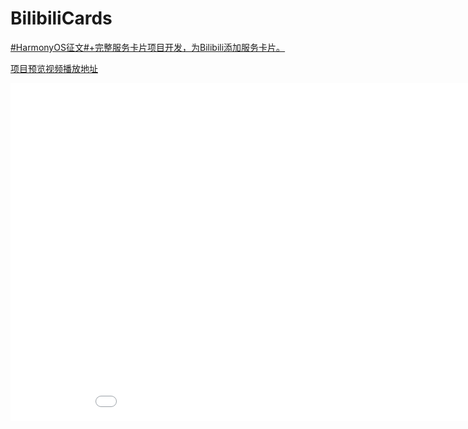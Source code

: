 # BilibiliCards

[#HarmonyOS征文#+完整服务卡片项目开发，为Bilibili添加服务卡片。](https://developer.huawei.com/consumer/cn/forum/topic/0201631483935060392?fid=0101587866109860105)

[项目预览视频播放地址](https://www.bilibili.com/video/BV1cv411K7Pu/)

<iframe width="960" height="540" src="//player.bilibili.com/player.html?aid=249580798&bvid=BV1cv411K7Pu&cid=380159498&page=1" frameborder="0" allowfullscreen>

## 介绍
这是一款纯鸿蒙版的哔哩哔哩服务卡片应用。

6月2日鸿蒙发布，今年的六月已经被鸿蒙刷屏了。从安卓到鸿蒙，最直观的变化应该就是服务卡片了。我也是在学习鸿蒙的同时，实际体验一下服务卡片的开发。
给大家看看最终的效果。

| ![1演示640×295帧率10](images/1演示640×295帧率10.gif) | ![2演示640×295帧率10](images/2演示640×295帧率10.gif) | ![3演示640×295帧率10](images/3演示640×295帧率10.gif) |
| ---------------------------------------------------- | ---------------------------------------------------- | ---------------------------------------------------- |
|                                                      |                                                      |                                                      |

接下来分享下我的制作过程，我使用的开发环境是
IDE：DevEco Studio 2.1 Release
SDK：API Version 5

软件安装和项目建立的部分就跳过了，相信大家都比较熟悉了。直奔主题服务卡片的制作。



# 一、服务卡片设计

首先要先了解服务卡片，都有哪些尺寸，支持哪些组件，使用什么语言。然后规划好要实现哪些功能。

## 1.尺寸规格

服务卡片有4种尺寸，分别是微卡片、小卡片、中卡片、大卡片。官方提供了4种基础模板，12种高级模板。可以选择。基础模板如下图
![服务卡片布局](images/服务卡片布局.png)

## 2.功能设计

服务卡片设计的初衷就是**信息显示、服务直达**。依照这个原则，我找了几个Bilibili中我比较常用的功能，来制作服务卡片，比如追番列表。

![App功能截取_2](images/App功能截取_2.gif)

## 3.开发语言

看下表就一目了然了，就是推荐JS。[表格来源](https://developer.harmonyos.com/cn/docs/documentation/doc-guides/ability-service-widget-provider-intro-0000001150722105)：

| 场景                 | Java卡片                                                     | JS卡片                                                       | 支持的版本          |
| -------------------- | ------------------------------------------------------------ | ------------------------------------------------------------ | ------------------- |
| 实时刷新（类似时钟） | Java使用ComponentProvider做实时刷新代价比较大                | JS可以做到端侧刷新，但是需要定制化组件                       | HarmonyOS 2.0及以上 |
| 开发方式             | Java UI在卡片提供方需要同时对数据和组件进行处理，生成ComponentProvider远端渲染 | JS卡片在使用方加载渲染，提供方只要处理数据、组件和逻辑分离   | HarmonyOS 2.0及以上 |
| 组件支持             | Text、Image、DirectionalLayout、PositionLayout、DependentLayout | div、list、list-item、swiper、stack、image、text、span、progress、button（定制：chart 、clock、calendar） | HarmonyOS 2.0及以上 |
| 卡片内动效           | 不支持                                                       | 暂不开放                                                     | HarmonyOS 2.0及以上 |
| 阴影模糊             | 不支持                                                       | 支持                                                         | HarmonyOS 2.0及以上 |
| 动态适应布局         | 不支持                                                       | 支持                                                         | HarmonyOS 2.0及以上 |
| 自定义卡片跳转页面   | 不支持                                                       | 支持                                                         | HarmonyOS 2.0及以上 |



# 二、界面实现

本着学习的目的，卡片界面就不使用模板了。不过我们还是要通过IDE>>File>>New>>Service Widget来添加服务卡片，这样添加IDE会自动添加配置和管理相关文件。然后服务卡片的界面重新编写。服务卡片常用的的容器组件有div、list、stack、swiper等。我使用了4种尺寸的卡片，并尽可能的使用到所有的容器组件。![image-20210617100003900](images/image-20210617100003900.png)

## div：基础容器组件

就是用来划分区域的。比较常用。比如追番服务卡片。效果如图，代码如下![image-20210703173854044](images/image-20210703173854044.png)

```html
<div class="div_root"  ><!--在服务卡片设置一个 根div 横向布局-->

    <div class="div_container"><!--在根div 横向放置4个div，每个div内部从上往下排列-->
            <image class="item_image" src="{{ src1 }}" onclick="routerEvent1"></image>
            <text class="item_title">{{ itemTitle1 }}</text>
            <text class="item_content">{{ itemContent1 }}</text>
    </div>

    <div class="div_container"><!--第二列-->
        <image class="item_image" src="{{ src2 }}" onclick="routerEvent2"></image>
        <text class="item_title">{{ itemTitle2 }}</text>
        <text class="item_content">{{ itemContent2 }}</text>
    </div>

    <div class="div_container"><!--第三列-->
        <image class="item_image" src="{{ src3 }}" onclick="routerEvent3"></image>
        <text class="item_title">{{ itemTitle3 }}</text>
        <text class="item_content">{{ itemContent3 }}</text>
    </div>

    <div class="div_container"><!--第四列-->
        <image class="item_image" src="{{ src4 }}" onclick="routerEvent4"></image>
        <text class="item_title">{{ itemTitle4 }}</text>
        <text class="item_content">{{ itemContent4 }}</text>
    </div>

</div>
```

```css
.div_root {
    flex-direction: row;        /*flex容器主轴方向，row：水平方向从左到右。*/
    justify-content: center;    /*flex容器当前行的主轴对齐格式，center：项目位于容器的中心。*/
    margin:6px;                 /*外边距属性：只有一个值时，这个值会被指定给全部的四个边。*/
    border-radius: 10px;		/*设置元素的外边框圆角半径。*/
}

.div_container {
    flex-direction: column;         /*flex容器主轴方向，column：垂直方向从上到下。*/
    justify-content: flex-start;    /*flex容器当前行的主轴对齐格式，flex-start：项目位于容器的开头。*/
    margin:6px;
}

.item_image {
    height: 60%;					/*卡片在不同设备，尺寸会发生变化，所以最好使用百分比进行标注。*/
    border-radius: 10px;
    background-color: #F1F3F5;      /*设置背景颜色。*/
}
@media (dark-mode: true) {          /*当前系统为深色模式时，使用这里的配置，如果没有颜色设置，可以不设置*/
    .item_image {
        height: 60%;
        border-radius: 10px;
        background-color: #202224;
    }
}

.item_title {
    margin-top: 10px;           /*设置上边距。*/
    font-size: 12px;            /*设置文本的尺寸。*/
    font-weight: bold;          /*设置文本的字体粗细。取值[100, 900]，默认为400。*/
    max-lines:1;                /*设置文本的最大行数。*/
    text-overflow: ellipsis;    /*根据父容器大小显示，显示不下的文本用省略号代替。需配合max-lines使用。*/
    color: #e5000000;           /*设置文本的颜色。*/
}

.item_content {
    margin-top: 5px;
    font-size: 9px;
    font-weight: bold;
    text-overflow: ellipsis;
    max-lines:1;
    color: #99000000;
}
```

其实这个服务卡片的布局，每一列的内容都是相同的，是应该使用list组件的。

## list：列表容器组件

就如上面所说的连续相同的部分，可以使用这个组件，List不但可以显示更多的内容，而且代码更少。效果图如下

![list组件效果](images/2×4追番列表滚动展示.gif)

```html
<list class="list">
    <list-item for="{{cards}}" class="list-item">
        <div class="div" onclick="sendRouteEvent">
            <image class="item_image" src="{{ $item.pic }}"></image>
            <text class="item_name">{{ $item.name }}</text>
            <text class="item_title">{{ $item.title }}</text>
        </div>
    </list-item>
</list>
```

```css
.list{
    align-items:center; /*list每一列交叉轴上的对齐格式：元素在交叉轴居中*/
}
.list-item{
    border-radius: 15px;
    background-color: #f2f2f2;
    margin-bottom: 5px;
}
.div{
    flex-direction: column;
}

.item_image {
    border-top-right-radius: 15px;
    border-top-left-radius: 15px;
}

.item_name {
    margin:5px 8px 0px;
    font-size: 12px;
    color: #262626;
}

.item_title{
    margin:3px 8px 8px;
    font-size: 10px;
    color: #AAAAAA;
    max-lines: 2;
    text-overflow: ellipsis;    /* 省略号 */
}
```

## stack：堆叠容器组件

简单来说就是可以在一张图片上堆叠显示另一张图片，例如下图蓝框的图片覆盖在红框图片的上面。

![image-20210703204427507](images/image-20210703204427507.png)

```html
<stack class="stack-parent" onclick="sendRouterEvent">
    <image src="{{src}}" class="image_src"></image>
    <image src="{{vip}}" class="image_vip"></image>
</stack>
```

## swiper：滑动容器组件

正常情况下swiper是可以实现**上下、左右**滑动操作的。但是放置在桌面上的服务卡片，在**左右**滑动操作的时候，会使系统分不清楚用户是要左右滑动屏幕，还是左右滑动卡片。所以目前服务卡片的swiper容器是不支持手势滑动切换子组件的。下图是通过点击图片侧面的控制条实现上下滑动的。但是我个人觉得上下滑动其实还是挺好用的，毕竟在list组件上是可以上下滑动的，只可惜目前还不支持。

![滑动容器展示](images/滑动容器展示.gif)

```html
<swiper class="card_root_layout" indicator="true" autoplay="true" interval="10" loop="true" vertical="true">
    <stack class="stack-parent">
        <image src="{{src0}}" class="item_image"></image>
        <text class="item_title">{{title0}}</text>
    </stack>
    <stack class="stack-parent">
        <image src="{{src1}}" class="item_image">></image>
        <text class="item_title">{{title1}}</text>
    </stack>
    <stack class="stack-parent">
        <image src="{{src2}}" class="item_image">></image>
        <text class="item_title">{{title2}}</text>
    </stack>
    <stack class="stack-parent">
        <image src="{{src3}}" class="item_image">></image>
        <text class="item_title">{{title3}}</text>
    </stack>
</swiper>
```

总结：服务卡片的设计比较简单，零基础也没关系，官方还贴心的准备了模板。只要挑选模板，设置变量也能快速构建。



# 三、API数据请求

卡片设计好之后，就需要通过Bilibili的API来获取数据了。主要就是给权限添加依赖，然后发送网络请求，通过API获取JSON的返回值，然后解析JSON得到我们需要的数据。

## 1.添加联网权限

要在config.json配置文件的module中添加："reqPermissions": [{"name":"ohos.permission.INTERNET"}],

```json
{
  ... ...
  "module": {
  	... ...
  	"reqPermissions": [{"name":"ohos.permission.INTERNET"}]
  }
}
```

## 2.添加依赖包

找到entry/build.gradle文件，在dependencies下添加

```
dependencies {
    implementation fileTree(dir: 'libs', include: ['*.jar', '*.har'])
    testImplementation 'junit:junit:4.13'
    ohosTestImplementation 'com.huawei.ohos.testkit:runner:1.0.0.100'

    // ZZRHttp 可以单独一个进程进行http请求
    implementation 'com.zzrv5.zzrhttp:ZZRHttp:1.0.1'
    
    // fastjson 可以解析JSON格式
    implementation group: 'com.alibaba', name: 'fastjson', version: '1.2.75'
}
```

## 3.http请求

以获取粉丝数为例。如果在浏览器中输入 https://api.bilibili.com/x/relation/stat?vmid=383565952 （其中vmid：是要查询的用户ID）

![image-20210703231027298](images/image-20210703231027298.png)

follower的值就是粉丝数。

网络访问我们可以使用HttpURLConnection，或者okhttp等依赖包，但是需要开启子线程、处理异常等操作，所以这里使用的是ZZR老师封装好的ZZRHttp

代码实现：

```java
//获取Bilibili粉丝数，这里就要用到第二步我们添加的ZZRHttp
String url = "https://api.bilibili.com/x/relation/stat?vmid=383565952";
ZZRHttp.get(url, new ZZRCallBack.CallBackString() {
    @Override
    public void onFailure(int i, String s) {
        HiLog.info(TAG, "API返回失败");
    }
    @Override
    public void onResponse(String s) {
        HiLog.info(TAG, "API返回成功");
        // 如果返回成功，返回的结果就会保存在 String s 中。
        // s = {"code":0,"message":"0","ttl":1,"data":{"mid":383565952,"following":70,"whisper":0,"black":0,"follower":5384}} 
    }
});
```

## 4.解析JSON

得到的是JSON格式的返回值，要得到follower的值，还需要对JSON进行数据解析。

先按照JSON的内容，生成JAVA类。代码如下。可以自己写，也可以百度搜 ”JSON生成Java实体类“，可直接生成。

```JAVA
public class BilibiliFollower {
    public static class Data{
        private int follower;
        public int getFollower() {
            return follower;
        }
        public void setFollower(int follower) {
            this.follower = follower;
        }
    }
    private BilibiliFollower.Data data;
    public BilibiliFollower.Data getData() {
        return data;
    }
    public void setData(BilibiliFollower.Data data) {
        this.data = data;
    }
}
```

```java
//解析JSON，使用第二步我们添加的fastjson包
try {
    //1.调用fastjson解析，结果保存在JSON对应的类
    BilibiliFollower bilibiliFollower = JSON.parseObject(s,BilibiliFollower.class);
    //2.get方法获取解析内容
    BilibiliFollower.Data data= bilibiliFollower.getData();
    System.out.println("解析成功"+data.getFollower());

} catch (Exception e) {
    HiLog.info(TAG, "解析失败");
}
```

总结：一定要添加联网权限不然是获取不到数据的。添加了2个依赖包，可以很方便的提取数据。获取其他的卡片数据的方式同理，不过代码比较多，就不一一展示了，感兴趣可以下载全量代码看。



# 四、数据更新

要想将数据更新到服务卡片，得先了解服务卡片的运作机制。如果是通过IDE>>File>>New>>Service Widget添加的服务卡片，那么在MainAbility中会添加卡片的生命周期回调方法，参考下面的代码。

```java
public class MainAbility extends Ability {
    
    ... ...

    protected ProviderFormInfo onCreateForm(Intent intent) {...}//在服务卡片上右击>>服务卡片（或上滑）时，通知接口

    protected void onUpdateForm(long formId) {...}//在服务卡片请求更新，定时更新时，通知接口

    protected void onDeleteForm(long formId) {..}//在服务卡片被删除时，通知接口

    protected void onTriggerFormEvent(long formId, String message) {...}//JS服务卡片click时，通知接口
}
```

## 1.定时更新

按照上述分析，我们只需要在config.json中开启服务卡片的周期性更新，在onUpdateForm(long formId)方法下执行数据获取更新。

config.json文件“abilities”的forms模块配置细节如下

```json
"forms": [
  {
      "jsComponentName": "widget2",
      "isDefault": true,
      "scheduledUpdateTime": "10:30",//定点刷新的时刻，采用24小时制，精确到分钟。"updateDuration": 0时，才会生效。
      "defaultDimension": "1*2",
      "name": "widget2",
      "description": "This is a service widget",
      "colorMode": "auto",
      "type": "JS",
      "supportDimensions": [
          "1*2"
      ],
      "updateEnabled": true,	//表示卡片是否支持周期性刷新
      "updateDuration": 1		//卡片定时刷新的更新周期，1为30分钟，2为60分钟，N为30*N分钟
  }
]
```

这样结合我们在上一步获取API数据，解析JSON，开启服务卡片的周期性更新，就可以在updateFormData()实现服务卡片的数据更新了。截取follower数据更新的部分代码如下

```java
public void updateFormData(long formId, Object... vars) {
    HiLog.info(TAG, "update form data: formId" + formId);

    //这部分用来获取粉丝数
    String url = "https://api.bilibili.com/x/relation/stat?vmid=383565952";
    ZZRHttp.get(url, new ZZRCallBack.CallBackString() {
        @Override
        public void onFailure(int i, String s) {HiLog.info(TAG, "API返回失败");}
        @Override
        public void onResponse(String s) {
            HiLog.info(TAG, "API返回成功");
            try {
                //1.调用fastjson解析，结果保存在JSON对应的类
                BilibiliFollower bilibiliFollower = JSON.parseObject(s,BilibiliFollower.class);
                //2.get方法获取解析内容
                BilibiliFollower.Data data= bilibiliFollower.getData();
                System.out.println("解析成功"+data.getFollower());

                //这部分用来更新卡片信息
                ZSONObject zsonObject = new ZSONObject(); //1.将要刷新的数据存放在一个ZSONObject实例中
                zsonObject.put("follower",data.getFollower()); //2.更新数据，data.getFollower()就是在API数据请求中获取的粉丝数。
                FormBindingData formBindingData = new FormBindingData(zsonObject); //3.将其封装在一个FormBindingData的实例中
                try {
                    ((MainAbility)context).updateForm(formId,formBindingData); //4.调用MainAbility的方法updateForm()，并将formBindingData作为第二个实参
                } catch (FormException e) {
                    e.printStackTrace();
                    HiLog.info(TAG, "更新卡片失败");
                }
            } catch (Exception e) {
                HiLog.info(TAG, "解析失败");
            }
        }
    });
}
```

## 2.手动更新

正常来说这样就可以正常更新数据了，但是会有个问题。就是在服务卡片首次创建添加到桌面的时候，在添加完的至少30分钟里，数据是不会更新的。此时如果在index.json中设置初始信息，那么在添加完成的前30分钟数据都是写死在data中的。如果不设置初始信息那么卡片就是空白的。

![空白卡片](images/空白卡片.gif)

所以按照前面服务卡片的运作机制的分析，我们还需要在卡片初始化onCreateForm()的时候进行一次更新。这个非常简单用onCreateForm()调用onUpdateForm(formId)即可。

```java
@Override
protected ProviderFormInfo onCreateForm(Intent intent) {
    ... ...

	//初始化时先在线更新一下卡片
    onUpdateForm(formId);

    return formController.bindFormData();
}
```

总结：这里的onUpdateForm(formId)中API的网络请求一定要新开一个子线程，不然会影响页面加载。这也是前面说的用ZZRhttp的原因。不过现在也遇到一个问题，当卡片数量变多时，同时在线更新这么多的卡片会变得非常缓慢，这个问题还有待解决。



# 五、功能直达

目前服务卡片仅支持click通用事件，事件类型：**跳转事件(router)和消息事件(message)**。详细说明参考[官方文档](https://developer.harmonyos.com/cn/docs/documentation/doc-references/js-service-widget-syntax-hml-0000001152828575)

## 1.跳转事件

接下来实现与服务卡片的交互，当点击服务卡片时，会跳转到相应的页面，所以这里使用跳转事件。以番剧更新的卡片为例

![追番列表跳转](images/追番列表跳转.gif)

1.首先我们要先添加一个要跳转的页面。如下图所示添加一个Page Ability，比如：VideoSlice

   ![image-20210701213924644](images/image-20210701213924644.png)

2.新建完成之后会增加VideoSlice和 slice/VideoSliceSlice 两个文件，和base/layout/ability_bilibili_page.xml页面文件

   ```java
@Override
public void onStart(Intent intent) {
    super.onStart(intent);
    super.setUIContent(ResourceTable.Layout_ability_video);

    Text text = (Text) findComponentById(ResourceTable.Id_text);
    text.setText("页面跳转中");

    // 随机图片数组
    int[] resource = {ResourceTable.Media_36e,ResourceTable.Media_36g,ResourceTable.Media_36h,ResourceTable.Media_38p};
    Component component = findComponentById(ResourceTable.Id_image);
    if (component instanceof Image) {
        Image image = (Image) component;
        image.setPixelMap(resource[(int)(Math.random()*3)]);//随机显示一张图片
    }

    String url = "https://m.bilibili.com";

    String param = intent.getStringParam("params");//从intent中获取 跳转事件定义的params字段的值
    if(param !=null){
        ZSONObject data = ZSONObject.stringToZSON(param);
        url = data.getString("url");
    }

    webview(url);
}
//启动webview
public void webview(String url){
    WebView webView = (WebView) findComponentById(ResourceTable.Id_webview);
    webView.getWebConfig().setJavaScriptPermit(true);  // 如果网页需要使用JavaScript，增加此行；如何使用JavaScript下文有详细介绍
    webView.load(url);
}
   ```

3.增加webview，将页面默认的Text控件修改为webview

   ```xml
   <?xml version="1.0" encoding="utf-8"?>
   <DirectionalLayout
       xmlns:ohos="http://schemas.huawei.com/res/ohos"
       ohos:height="match_parent"
       ohos:width="match_parent"
       ohos:alignment="center"
       ohos:orientation="vertical">
       <ohos.agp.components.webengine.WebView
           ohos:id="$+id:webview"
           ohos:height="match_parent"
           ohos:width="match_parent">
       </ohos.agp.components.webengine.WebView>
   
   </DirectionalLayout>
   ```

4.在index.hml中给要触发的控件上添加onclick，比如：onclick="routerEvent1"

   ```html
   <div class="div_root"  ><!--在服务卡片设置一个 根div 横向布局-->
       <div class="div_container"><!--在根div 横向放置4个div，每个div内部从上往下排列-->
               <image class="item_image" src="{{ src1 }}" onclick="routerEvent1"></image>
               <text class="item_title">{{ itemTitle1 }}</text>
               <text class="item_content">{{ itemContent1 }}</text>
       </div>
       ... ...
   </div>
   ```

5.在index.json中，添加对应的actions，跳转事件要多加一个参数"abilityName"，指定要跳转的页面，并且携带参数url。

   ```json
   {
     "data": {
     },
     "actions": {
           "routerEvent1": {
               "action": "router",
               "bundleName": "com.liangzili.servicewidget",
               "abilityName": "com.liangzili.servicewidget.VideoSlice",
               "params": {
                   "url": "{{url1}}"
               }
           },
         "routerEvent2": {
         ... ...    
   }
   ```

## 2.消息事件

这里使用视频动态服务卡片，做一个消息事件的测试，效果如下图，点击左右边，实现服务卡片的滑动。在小卡片上这样的操作体验不好。所以消息事件中的例子，只是为了测试，并没有加到项目里。

![siwper组件](images/siwper组件.gif)

1.在index.hml中给要触发的控件上添加onclick，比如：onclick="sendMessageEvent"

```html
<-- 为了方便测试，直接将onclick添加在左右两侧的div组件上 -->
<div class="div" onclick="sendMessageEvent0">
    <image class="item_image" src="{{ src0 }}"></image>
    <text class="item_title">{{ itemTitle0 }}</text>
    <text class="item_content">{{ itemContent0 }}</text>
</div>
<div class="div" onclick="sendMessageEvent1">
    <image class="item_image" src="{{ src1 }}"></image>
    <text class="item_title">{{ itemTitle1 }}</text>
    <text class="item_content">{{ itemContent1 }}</text>
</div>
```

2.在index.json中，添加对应的actions

   ```json
   {
     "data": {
     },
       "actions": {
           "sendMessageEvent0": {
               "action": "message",
               "params": {
                   "p1": "left",
                   "index": "{{index}}"
               }
           },
           "sendMessageEvent1": {
               "action": "message",
               "params": {
                   "p1": "right",
                   "index": "{{index}}"
               }
           }
       }
   }
   ```

3.如果是消息事件(message)当点击带有onclick的控件时，会触发MainAbility下的这个函数

   ```java
   @Override
   protected void onTriggerFormEvent(long formId, String message) {
       HiLog.info(TAG, "onTriggerFormEvent: " + message); //params的内容就通过message传递过来
       super.onTriggerFormEvent(formId, message);
       FormControllerManager formControllerManager = FormControllerManager.getInstance(this);
       FormController formController = formControllerManager.getController(formId);//通过formId得到卡片控制器
       formController.onTriggerFormEvent(formId, message);//接着再调用，对应的控制器 WidgetImpl
   }
   ```

4.最后调用卡片控制器 WidgetImpl 中的onTriggerFormEvent()

   ```java
public void onTriggerFormEvent(long formId, String message) {
    HiLog.info(TAG, "onTriggerFormEvent."+message);
    
    //先获取message中的参数
    ZSONObject data = ZSONObject.stringToZSON(message);
    String p1 = data.getString("p1");
    Integer index = data.getIntValue("index");

    ZSONObject zsonObject = new ZSONObject(); 	//将要刷新的数据存放在一个ZSONObject实例中
    Integer indexMax = 2;                   	//有N个滑块组件就设置N-1
    if(p1.equals("right")){                 	//判断点击方向，如果是右侧
        if(index == indexMax){index = -1;}  	//实现循环滚动
        index = index+1;
        zsonObject.put("index",index);
    }else {                                 	//判断点击方向，如果是左侧
        if(index == 0){index = indexMax+1;} 	//实现循环滚动
        index = index-1;
        zsonObject.put("index",index);
    }

    FormBindingData formBindingData = new FormBindingData(zsonObject); 
    try {
        ((MainAbility)context).updateForm(formId,formBindingData);
    } catch (FormException e) {
        e.printStackTrace();
        HiLog.info(TAG, "更新卡片失败");
    }
}
   ```

## 3.list跳转事件

list组件只能添加一个onclick，而且在点击的同时还需要获取点击的是list列表中的哪一项，这个比较特殊。

```html
<list class="list" else>
    <list-item for="{{list}}" class="list-item">
        <div class="div" onclick="sendRouteEvent">
			... ...
        </div>
    </list-item>
</list>
```

这个坑折磨了我好久，最终我发现在index.json中，可以使用$item，$idx获取到hml页面list的元素变量和索引。但是在官方文档并没有找到相关的内容，尝试了很久才解决这个问题。之后的部分就和跳转事件一样了，使用Video页面解析url进行播放就可以了。

```json
  "actions": {
    "sendRouteEvent": {
      "action": "router",
      "bundleName": "com.liangzili.demos",
      "abilityName": "com.liangzili.demos.Video",
      "params": {
        "url": "{{$item.short_url}}",
        "index": "{{$idx}}"
      }
    }
  }
```

总结：解决了list的点击事件之后，才发现这个控件真是好用。能用list还是list方便。



# 六、加载页面，保存Cookie

启动之后的页面主要是为了登录账号，因为大部分的API是需要登录之后才可以获取到的。

## 1.webview加载页面

在base/layout/ability_main.xml中添加webview组件，代码如下

```xml
    <ohos.agp.components.webengine.WebView
        ohos:id="$+id:webview"
        ohos:height="match_parent"
        ohos:width="match_parent">
    </ohos.agp.components.webengine.WebView>
```

然后在启动页面执行加载操作。但其实加载前需要先从数据库中提取cookie信息，这个接下来说。

```java
String url = "https://m.bilibili.com";
WebView webView = (WebView) findComponentById(ResourceTable.Id_webview);
webView.getWebConfig().setJavaScriptPermit(true);  // 如果网页需要使用JavaScript，增加此行；如何使用JavaScript下文有详细介绍
webView.load(url);
```

## 2.Cookie的读取和保存类

com/liangzili/demos/utils/CookieUtils.java

```java
public class CookieUtils {
    private static final HiLogLabel TAG = new HiLogLabel(HiLog.DEBUG,0x0,CookieUtils.class.getName());

    /**
     * 使用关系型数据库[读取]Cookie
     * @param preferences
     * @param url
     */
    public static void ExtarctCookie(Preferences preferences, String url){
        Map<String, ?> map = new HashMap<>();
        //先从数据库中取出cookie
        map = PreferenceDataBase.GetCookieMap(preferences);
        //然后写入到cookieStore
        CookieStore cookieStore = CookieStore.getInstance();//1.获取一个CookieStore的示例
        for (Map.Entry<String, ?> entry : map.entrySet()) {
            HiLog.info(TAG,entry.getKey()+"="+entry.getValue().toString());
            cookieStore.setCookie(url,entry.getKey()+"="+entry.getValue().toString());//2.写入数据，只能一条一条写
        }
    }
    
    /**
     * 使用关系型数据库[保存]Cookie
     * @param preferences  数据库的Preferences实例
     * @param url  指定Cookie对应的域名
     */
    public static void SaveCookie(Preferences preferences,String url){
        //先取出要保存的cookie
        CookieStore cookieStore = CookieStore.getInstance();
        String cookieStr = cookieStore.getCookie(url);
        HiLog.info(TAG,"saveCookie(String url)"+url+cookieStr);

        //然后将cooke转成map
        Map<String,String> cookieMap = cookieToMap(cookieStr);

        //最后将map写入数据库
        PreferenceDataBase.SaveMap(preferences,cookieMap);
    }
    // cookieToMap
    public static Map<String,String> cookieToMap(String value) {
        Map<String, String> map = new HashMap<String, String>();
        value = value.replace(" ", "");
        if (value.contains(";")) {
            String values[] = value.split(";");
            for (String val : values) {
                String vals[] = val.split("=");
                map.put(vals[0], vals[1]);
            }
        } else {
            String values[] = value.split("=");
            map.put(values[0], values[1]);
        }
        return map;
    }
}
```



# 七、偏好型数据库

数据库的操作主要是com/liangzili/demos/database/PreferenceDataBase.java 这个类。使用轻量级偏好型数据库，更符合我们这里的需求。

## 1.获取Preferences实例

```java
public class PreferenceDataBase {
    private static final HiLogLabel TAG = new HiLogLabel(HiLog.DEBUG,0x0,PreferenceDataBase.class.getName());

    /**
     * 获取Preferences实例
     * @param context  数据库文件将存储在由context上下文指定的目录里。
     * @param name  fileName表示文件名，其取值不能为空，也不能包含路径
     * @return  //返回对应数据库的Preferences实例
     */
    public static Preferences register(Context context,String name) {
        DatabaseHelper databaseHelper = new DatabaseHelper(context);
        Preferences preferences = databaseHelper.getPreferences(name);
        return preferences;
    }
    ... ...
}
```

## 2.从数据库中保存和读取Map

```java
    /**
     * Map[保存]到偏好型数据库
     * @param preferences  数据库的Preferences实例
     * @param map  要保存的map
     */
    public static void SaveMap(Preferences preferences,Map<String,String> map){
        // 遍历map
        for (Map.Entry<String, String> entry : map.entrySet()) {
            HiLog.info(TAG,entry.getKey() + "=" + entry.getValue());
            preferences.putString(entry.getKey(),entry.getValue());//3.将数据写入Preferences实例，
        }
        preferences.flushSync();//4.通过flush()或者flushSync()将Preferences实例持久化。
    }

    /**
     *  从偏好型数据库[读取]Map
     * @param preferences  数据库的Preferences实例
     * @return  要读取的map
     */
    public static Map<String,?> GetCookieMap(Preferences preferences){
        Map<String, ?> map = new HashMap<>();
        map = preferences.getAll();//3.读取数据
        return map;
    }
```

## 3.提取某些Cookie的值

```java
    /**
     * 获取Cookie中的SESSDATA值
     * @param context 上下文用来指定数据文件存储路径
     * @return  Cookie中的SESSDATA值
     */
    public static String getSessData(Context context){
        // 开启数据库
        DatabaseHelper databaseHelper = new DatabaseHelper(context);//1.创建数据库使用数据库操作的辅助类
        Preferences preferences = databaseHelper.getPreferences("bilibili");//2.获取到对应文件名的Preferences实例,filename是String类型
        String SESSDATA = preferences.getString("SESSDATA","");    //3.读取数据
        return SESSDATA;
    }

    /**
     * 获取Cookie中的Vmid值
     * @param context
     * @return Cookie中的Vmid值
     */
    public static String getVmid(Context context){
        // 开启数据库
        DatabaseHelper databaseHelper = new DatabaseHelper(context);//1.创建数据库使用数据库操作的辅助类
        Preferences preferences = databaseHelper.getPreferences("bilibili");//2.获取到对应文件名的Preferences实例,filename是String类型
        String DedeUserID = preferences.getString("DedeUserID","");    //3.读取数据
        return DedeUserID;
    }
```

# 八、分布式播放页面

为七夕节增加一个隐藏的活动页面，利用鸿蒙的分布式拉起能力，实现活动视频的播放效果。

![3](images/3.gif)

## 1.添加一个播放页

比如`PlayerSlice`，这个页面用来实现视频的播放。![image-20210813120305525](images/image-20210813120305525.png)

## 2.为头像卡片添加点击事件

当点击卡片上的头像时实现页面跳转，代码如下

src/main/js/fans/pages/index/index.hml

```html
<div class="card_root_layout" else>
    <div class="div_left_container">
        <stack class="stack-parent" onclick="sendRouterEvent">
            <image src="{{src}}" class="image_src"></image>
            <image src="{{vip}}" class="image_vip"></image>
        </stack>
    </div>
    <text class="item_title">{{follower}}</text>
</div>
```

`actions`中设置跳转到刚才新建的播放页面。

src/main/js/fans/pages/index/index.json

```json
  "actions": {
    "sendRouterEvent": {
      "action": "router",
      "abilityName": "com.liangzili.demos.Player",
      "params": true
    }
  }
```

## 3.在播放页判断拉起方式

从intent中提取参数`params`，如果播放页是服务卡片拉起的，得到`true`。如果是分布式拉起的得到`false`。

```java
params = intent.getStringParam("params");//从intent中获取 跳转事件定义的params字段的值
if(params.equals("true")){
    Intent intent0 = new Intent();
    Operation op = new Intent.OperationBuilder()
        .withDeviceId(DistributedUtils.getDeviceId())//参数1.是否跨设备，空，不跨设备
        .withBundleName("com.liangzili.demos")//参数2.在config.json中的bundleName
        .withAbilityName("com.liangzili.demos.Player")//参数3.要跳转的ability名
        .withFlags(Intent.FLAG_ABILITYSLICE_MULTI_DEVICE)
        .build();
    intent0.setOperation(op);
    intent0.setParam("params","false");
    startAbility(intent0);
    videoSource = "resources/base/media/right.mp4";
}else{
    videoSource = "resources/base/media/left.mp4";
}
```

## 4.申请分布式拉起页面权限

如果`params`就调用分布式拉起页面，得提前为应用获取权限。

| 权限名                                          | 说明                                                 |
| ----------------------------------------------- | ---------------------------------------------------- |
| ohos.permission.DISTRIBUTED_DATASYNC            | 必选（分布式数据管理权限，允许不同设备间的数据交换） |
| ohos.permission.DISTRIBUTED_DEVICE_STATE_CHANGE | 必选（允许获取分布式组网内设备的状态变化）           |
| ohos.permission.GET_DISTRIBUTED_DEVICE_INFO     | 必选（允许获取分布式组网内的设备列表和设备信息）     |
| ohos.permission.GET_BUNDLE_INFO                 | 必选（查询其他应用信息的权限）                       |

在app首次启动时提醒用户获取分布式权限。

src/main/java/com/liangzili/demos/MainAbility.java

```powershell
requestPermissionsFromUser(new String[]{"ohos.permission.DISTRIBUTED_DATASYNC"},0);
```

## 5.获取远端设备ID

要拉起远端设备上的页面，得先获取设备的ID。

```java
public class DistributedUtils {
    public static String getDeviceId(){
        //获取在线设备列表，getDeviceList拿到的设备不包含本机。
        List<DeviceInfo> deviceList = DeviceManager.getDeviceList(DeviceInfo.FLAG_GET_ONLINE_DEVICE);
        if(deviceList.isEmpty()){
            return null;
        }
        int deviceNum = deviceList.size();
        List<String> deviceIds = new ArrayList<>(deviceNum);    //提取设备Id
        List<String> deviceNames = new ArrayList<>(deviceNum);  //提取设备名
        deviceList.forEach((device)->{
            deviceIds.add(device.getDeviceId());
            deviceNames.add(device.getDeviceName());
        });

        String devcieIdStr = deviceIds.get(0);
        return devcieIdStr;
    }
}
```

## 6.获取资源地址播放视频

视频播放参考的是`软通动力HarmonyOS学院`的拜年视频代码，[文章链接](https://harmonyos.51cto.com/posts/3129)

```java
//设置沉浸式状态栏
getWindow().addFlags(WindowManager.LayoutConfig.MARK_TRANSLUCENT_STATUS);
initPlayer();

//需要重写两个回调：VideoSurfaceCallback 、VideoPlayerCallback
private void initPlayer() {
    sfProvider=(SurfaceProvider) findComponentById(ResourceTable.Id_surfaceProvider);
    //        image=(Image) findComponentById(ResourceTable.Id_img);
    sfProvider.getSurfaceOps().get().addCallback(new VideoSurfaceCallback());
    // sfProvider.pinToZTop(boolean)--如果设置为true, 视频控件会在最上层展示，但是设置为false时，虽然不在最上层展示，却出现黑屏，
    // 需加上一行代码：WindowManager.getInstance().getTopWindow().get().setTransparent(true);
    sfProvider.pinToZTop(true);
    //WindowManager.getInstance().getTopWindow().get().setTransparent(true);
    player=new Player(getContext());
    //sfProvider添加监听事件
    sfProvider.setClickedListener(new Component.ClickedListener() {
        @Override
        public void onClick(Component component) {
            if(player.isNowPlaying()){
                //如果正在播放，就暂停
                player.pause();
                //播放按钮可见
                image.setVisibility(Component.VISIBLE);
            }else {
                //如果暂停，点击继续播放
                player.play();
                //播放按钮隐藏
                image.setVisibility(Component.HIDE);
            }
        }
    });
}
private class VideoSurfaceCallback implements SurfaceOps.Callback {
    @Override
    public void surfaceCreated(SurfaceOps surfaceOps) {
        HiLog.info(logLabel,"surfaceCreated() called.");
        if (sfProvider.getSurfaceOps().isPresent()) {
            Surface surface = sfProvider.getSurfaceOps().get().getSurface();
            playLocalFile(surface);
        }
    }
    @Override
    public void surfaceChanged(SurfaceOps surfaceOps, int i, int i1, int i2) {
        HiLog.info(logLabel,"surfaceChanged() called.");
    }
    @Override
    public void surfaceDestroyed(SurfaceOps surfaceOps) {
        HiLog.info(logLabel,"surfaceDestroyed() called.");
    }
}
private void playLocalFile(Surface surface) {
    try {
        RawFileDescriptor filDescriptor = getResourceManager().getRawFileEntry(videoSource).openRawFileDescriptor();
        Source source = new Source(filDescriptor.getFileDescriptor(),filDescriptor.getStartPosition(),filDescriptor.getFileSize());
        player.setSource(source);
        player.setVideoSurface(surface);
        player.setPlayerCallback(new VideoPlayerCallback());
        player.prepare();
        sfProvider.setTop(0);
        player.play();
    } catch (Exception e) {
        HiLog.info(logLabel,"playUrl Exception:" + e.getMessage());
    }
}
```


